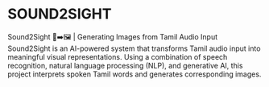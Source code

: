 # SOUND2SIGHT
Sound2Sight 🎵➡️🖼 | Generating Images from Tamil Audio Input Sound2Sight is an AI-powered system that transforms Tamil audio input into meaningful visual representations. Using a combination of speech recognition, natural language processing (NLP), and generative AI, this project interprets spoken Tamil words and generates corresponding images.
